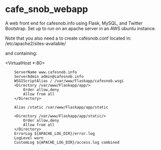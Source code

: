 # cafe_snob_webapp
A web front end for cafesnob.info using Flask, MySQL, and Twitter Bootstrap. Set up to run on an apache server in an AWS ubuntu instance.


Note that you also need a to create cafesnob.conf located in: /etc/apache2/sites-available/

and containing:

<VirtualHost *:80>

		ServerName www.cafesnob.info
		ServerAdmin admin@cafesnob.info
		WSGIScriptAlias / /var/www/Flaskapp/cafesnob.wsgi
		<Directory /var/www/Flaskapp/app/>
			Order allow,deny
			Allow from all
		</Directory>
		
		Alias /static /var/www/Flaskapp/app/static
		
		<Directory /var/www/Flaskapp/app/static/>
			Order allow,deny
			Allow from all
		</Directory>
		ErrorLog ${APACHE_LOG_DIR}/error.log
		LogLevel warn
		CustomLog ${APACHE_LOG_DIR}/access.log combined
</VirtualHost>
